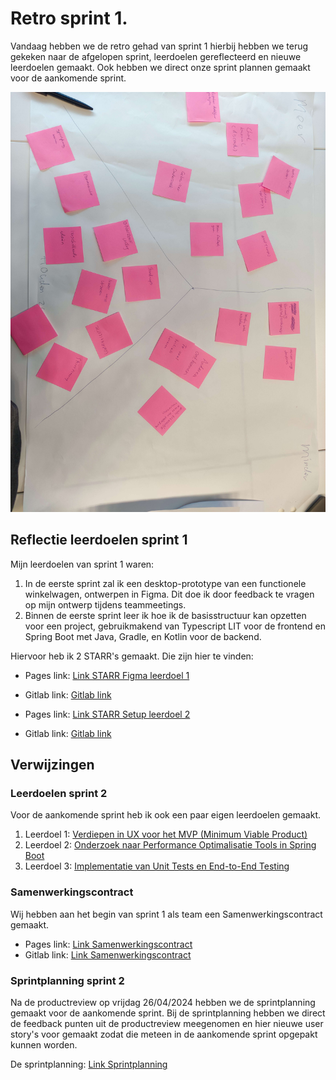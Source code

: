 # Retro sprint 1.

Vandaag hebben we de retro gehad van sprint 1 hierbij hebben we terug gekeken naar de afgelopen sprint,
leerdoelen gereflecteerd en nieuwe leerdoelen gemaakt. Ook hebben we direct onze sprint plannen gemaakt voor
de aankomende sprint.

![Retro Afbeelding](image/retro-card.jpg)

## Reflectie leerdoelen sprint 1

Mijn leerdoelen van sprint 1 waren:

1. In de eerste sprint zal ik een desktop-prototype van een functionele winkelwagen, ontwerpen in Figma. Dit
   doe ik door feedback te vragen op mijn ontwerp tijdens teammeetings.
2. Binnen de eerste sprint leer ik hoe ik de basisstructuur kan opzetten voor een project,
   gebruikmakend van Typescript LIT voor de frontend en Spring Boot met Java, Gradle, en Kotlin voor de
   backend.

Hiervoor heb ik 2 STARR's gemaakt. Die zijn hier te vinden:

- Pages link: [Link STARR Figma leerdoel 1](https://caaruujuuwoo65-propedeuse-hbo-ict-onderwijs-2023-856b9a79d9a1ec.dev.hihva.nl/personal-documents/rocco/sprint1/figma-card-starr/)
- Gitlab link: [Gitlab link](https://gitlab.fdmci.hva.nl/propedeuse-hbo-ict/onderwijs/2023-2024/out-b-se-bim/blok-4/caaruujuuwoo65/-/blob/main/docs/personal-documents/rocco/sprint1/figma-card-starr.md?ref_type=heads)


- Pages link: [Link STARR Setup leerdoel 2](https://caaruujuuwoo65-propedeuse-hbo-ict-onderwijs-2023-856b9a79d9a1ec.dev.hihva.nl/personal-documents/rocco/sprint1/setup-ts-java-starr/)
- Gitlab link: [Gitlab link](https://gitlab.fdmci.hva.nl/propedeuse-hbo-ict/onderwijs/2023-2024/out-b-se-bim/blok-4/caaruujuuwoo65/-/blob/main/docs/personal-documents/rocco/sprint1/setup-ts-java-starr.md?ref_type=heads)

## Verwijzingen

### Leerdoelen sprint 2
Voor de aankomende sprint heb ik ook een paar eigen leerdoelen gemaakt.
1. Leerdoel 1: [Verdiepen in UX voor het MVP (Minimum Viable Product)](https://gitlab.fdmci.hva.nl/propedeuse-hbo-ict/onderwijs/2023-2024/out-b-se-bim/blok-4/caaruujuuwoo65/-/issues/116)
2. Leerdoel 2: [Onderzoek naar Performance Optimalisatie Tools in Spring Boot](https://gitlab.fdmci.hva.nl/propedeuse-hbo-ict/onderwijs/2023-2024/out-b-se-bim/blok-4/caaruujuuwoo65/-/issues/117)
3. Leerdoel 3: [Implementatie van Unit Tests en End-to-End Testing](https://gitlab.fdmci.hva.nl/propedeuse-hbo-ict/onderwijs/2023-2024/out-b-se-bim/blok-4/caaruujuuwoo65/-/issues/118)

### Samenwerkingscontract

Wij hebben aan het begin van sprint 1 als team een Samenwerkingscontract gemaakt.
- Pages link: [Link Samenwerkingscontract](https://caaruujuuwoo65-propedeuse-hbo-ict-onderwijs-2023-856b9a79d9a1ec.dev.hihva.nl/teamfiles/samenwerkingscontract/)
- Gitlab link: [Link Samenwerkingscontract](https://gitlab.fdmci.hva.nl/propedeuse-hbo-ict/onderwijs/2023-2024/out-b-se-bim/blok-4/caaruujuuwoo65/-/blob/main/docs/teamfiles/samenwerkingscontract.md?ref_type=heads)

### Sprintplanning sprint 2

Na de productreview op vrijdag 26/04/2024 hebben we de sprintplanning gemaakt voor de aankomende sprint.
Bij de sprintplanning hebben we direct de feedback punten uit de productreview meegenomen en hier nieuwe user
story's voor gemaakt zodat die meteen in de aankomende sprint opgepakt kunnen worden. 

De sprintplanning:
[Link Sprintplanning](https://gitlab.fdmci.hva.nl/propedeuse-hbo-ict/onderwijs/2023-2024/out-b-se-bim/blok-4/caaruujuuwoo65/-/milestones/2#tab-issues)